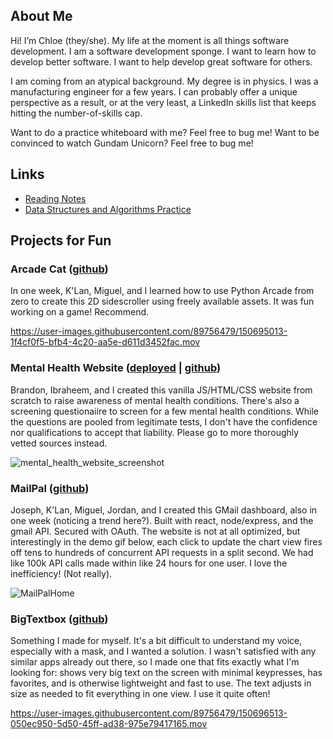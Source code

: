 ## About Me

Hi! I’m Chloe (they/she). My life at the moment is all things software development. I am a software development sponge. I want to learn how to develop better software. I want to help develop great software for others.

I am coming from an atypical background. My degree is in physics. I was a manufacturing engineer for a few years. I can probably offer a unique perspective as a result, or at the very least, a LinkedIn skills list that keeps hitting the number-of-skills cap.

Want to do a practice whiteboard with me? Feel free to bug me! Want to be convinced to watch Gundam Unicorn? Feel free to bug me!

## Links

- [Reading Notes](https://chloenott.github.io/reading-notes/)
- [Data Structures and Algorithms Practice](https://chloenott.github.io/data-structures-and-algorithms/)

## Projects for Fun

### Arcade Cat ([github](https://github.com/MCK-Team/Arcade-Game))

In one week, K'Lan, Miguel, and I learned how to use Python Arcade from zero to create this 2D sidescroller using freely available assets. It was fun working on a game! Recommend.

https://user-images.githubusercontent.com/89756479/150695013-1f4cf0f5-bfb4-4c20-aa5e-d611d3452fac.mov

### Mental Health Website ([deployed](https://mental-health-website-cf201d79.github.io/mental-health-website/) | [github](https://github.com/mental-health-website-cf201d79/mental-health-website))

Brandon, Ibraheem, and I created this vanilla JS/HTML/CSS website from scratch to raise awareness of mental health conditions. There's also a screening questionaiire to screen for a few mental health conditions. While the questions are pooled from legitimate tests, I don't have the confidence nor qualifications to accept that liability. Please go to more thoroughly vetted sources instead.

![mental_health_website_screenshot](https://user-images.githubusercontent.com/89756479/150695674-6e03d29f-1631-4fb1-bdea-b9822a2f6e47.jpg)

### MailPal ([github](https://github.com/something-basic))

Joseph, K'Lan, Miguel, Jordan, and I created this GMail dashboard, also in one week (noticing a trend here?). Built with react, node/express, and the gmail API. Secured with OAuth. The website is not at all optimized, but interestingly in the demo gif below, each click to update the chart view fires off tens to hundreds of concurrent API requests in a split second. We had like 100k API calls made within like 24 hours for one user. I love the inefficiency! (Not really).

![MailPalHome](https://user-images.githubusercontent.com/89756479/150696006-544c4295-2a40-4146-a00d-61ed3d7d6e9d.gif)

### BigTextbox ([github](https://github.com/chloenott/big-textbox))

Something I made for myself. It's a bit difficult to understand my voice, especially with a mask, and I wanted a solution. I wasn't satisfied with any similar apps already out there, so I made one that fits exactly what I'm looking for: shows very big text on the screen with minimal keypresses, has favorites, and is otherwise lightweight and fast to use. The text adjusts in size as needed to fit everything in one view. I use it quite often!

https://user-images.githubusercontent.com/89756479/150696513-050ec950-5d50-45ff-ad38-975e79417165.mov




